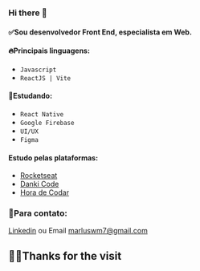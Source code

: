 ### Hi there 👋

#### :white_check_mark:Sou desenvolvedor Front End, especialista em Web.

#### :fire:Principais linguagens:
- `Javascript`
- `ReactJS | Vite`

#### :memo:Estudando:
- `React Native`
- `Google Firebase`
- `UI/UX`
- `Figma`

#### Estudo pelas plataformas:
- [Rocketseat](https://www.rocketseat.com.br/)
- [Danki Code](https://cursos.dankicode.com/)
- [Hora de Codar](https://horadecodar.com.br/)

### :pushpin:Para contato:
[Linkedin](https://www.linkedin.com/in/marlus-weber-midginski/)
ou
Email marluswm7@gmail.com

## :technologist:Thanks for the visit
